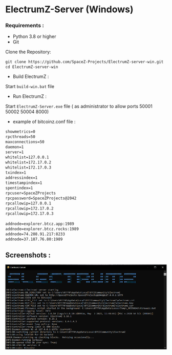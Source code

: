 # ElectrumZ-Server (Windows)

### Requirements :

- Python 3.8 or higher
- Git

Clone the Repository:

```
git clone https://github.com/SpaceZ-Projects/ElectrumZ-server-win.git
cd ElectrumZ-server-win
```

- Build ElectrumZ :

Start `build-win.bat` file


- Run ElectrumZ :

Start `ElectrumZ-Server.exe` file ( as administrator to allow ports 50001 50002 50004 8000)

- example of bitcoinz.conf file :

```
showmetrics=0
rpcthreads=50
maxconnections=50
daemon=1
server=1
whitelist=127.0.0.1
whitelist=172.17.0.2
whitelist=172.17.0.3
txindex=1
addressindex=1
timestampindex=1
spentindex=1
rpcuser=SpaceZProjects
rpcpassword=SpaceZProjects@2042
rpcallowip=127.0.0.1
rpcallowip=172.17.0.2
rpcallowip=172.17.0.3

addnode=explorer.btcz.app:1989
addnode=explorer.btcz.rocks:1989
addnode=74.208.91.217:8233
addnode=37.187.76.80:1989
```

## Screenshots :

<p align="center"><img src="https://github.com/SpaceZ-Projects/ElectrumZ-server-win/blob/main/screenshots/electrumz_server.png" </p>